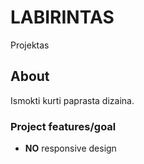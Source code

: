# LABIRINTAS
Projektas

## About
Ismokti kurti paprasta dizaina.

### Project features/goal
- **NO** responsive design